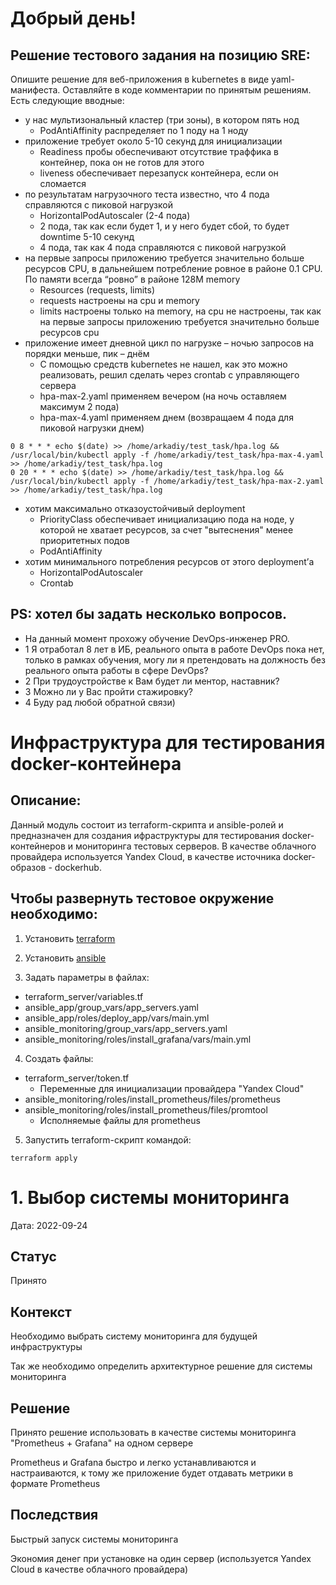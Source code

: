# Добрый день!

## Решение тестового задания на позицию SRE:

Опишите решение для веб-приложения в kubernetes в виде yaml-манифеста. Оставляйте в коде комментарии по принятым решениям. Есть следующие вводные:

- у нас мультизональный кластер (три зоны), в котором пять нод
  - PodAntiAffinity распределяет по 1 поду на 1 ноду
- приложение требует около 5-10 секунд для инициализации
  - Readiness пробы обеспечивают отсутствие траффика в контейнер, пока он не готов для этого
  - liveness обеспечивает перезапуск контейнера, если он сломается
- по результатам нагрузочного теста известно, что 4 пода справляются с пиковой нагрузкой
  - HorizontalPodAutoscaler (2-4 пода)
  - 2 пода, так как если будет 1, и у него будет сбой, то будет downtime 5-10 секунд
  - 4 пода, так как 4 пода справляются с пиковой нагрузкой
- на первые запросы приложению требуется значительно больше ресурсов CPU, в дальнейшем потребление ровное в районе 0.1 CPU. По памяти всегда “ровно” в районе 128M memory
  - Resources (requests, limits)
  - requests настроены на cpu и memory
  - limits настроены только на memory, на cpu не настроены, так как на первые запросы приложению требуется значительно больше ресурсов cpu
- приложение имеет дневной цикл по нагрузке – ночью запросов на порядки меньше, пик – днём
  - С помощью средств kubernetes не нашел, как это можно реализовать, решил сделать через crontab с управляющего сервера
  - hpa-max-2.yaml применяем вечером (на ночь оставляем максимум 2 пода)
  - hpa-max-4.yaml применяем днем (возвращаем 4 пода для пиковой нагрузки днем)
```
0 8 * * * echo $(date) >> /home/arkadiy/test_task/hpa.log && /usr/local/bin/kubectl apply -f /home/arkadiy/test_task/hpa-max-4.yaml >> /home/arkadiy/test_task/hpa.log
0 20 * * * echo $(date) >> /home/arkadiy/test_task/hpa.log && /usr/local/bin/kubectl apply -f /home/arkadiy/test_task/hpa-max-2.yaml >> /home/arkadiy/test_task/hpa.log
```
- хотим максимально отказоустойчивый deployment
  - PriorityClass обеспечивает инициализацию пода на ноде, у которой не хватает ресурсов, за счет "вытеснения" менее приоритетных подов
  - PodAntiAffinity
- хотим минимального потребления ресурсов от этого deployment’а
  - HorizontalPodAutoscaler
  - Crontab

## PS: хотел бы задать несколько вопросов.
- На данный момент прохожу обучение DevOps-инженер PRO.
- 1 Я отработал 8 лет в ИБ, реального опыта в работе DevOps пока нет, только в рамках обучения, могу ли я претендовать на должность без реального опыта работы в сфере DevOps?
- 2 При трудоустройстве к Вам будет ли ментор, наставник?
- 3 Можно ли у Вас пройти стажировку?
- 4 Буду рад любой обратной связи)






# Инфраструктура для тестирования docker-контейнера

## Описание:

Данный модуль состоит из terraform-скрипта и ansible-ролей и предназначен для создания ифраструктуры для тестирования docker-контейнеров и мониторинга тестовых серверов. В качестве облачного провайдера используется Yandex Cloud, в качестве источника docker-образов - dockerhub.

## Чтобы развернуть тестовое окружение необходимо:

1. Установить [terraform](https://learn.hashicorp.com/tutorials/terraform/install-cli)

2. Установить [ansible](https://docs.ansible.com/ansible/latest/installation_guide/intro_installation.html)

3. Задать параметры в файлах:
- terraform_server/variables.tf
- ansible_app/group_vars/app_servers.yaml
- ansible_app/roles/deploy_app/vars/main.yml
- ansible_monitoring/group_vars/app_servers.yaml
- ansible_monitoring/roles/install_grafana/vars/main.yml

4. Создать файлы:

- terraform_server/token.tf
  - Переменные для инициализации провайдера "Yandex Cloud"
- ansible_monitoring/roles/install_prometheus/files/prometheus
- ansible_monitoring/roles/install_prometheus/files/promtool
  - Исполняемые файлы для prometheus

5. Запустить terraform-скрипт командой:
```
terraform apply
```








# 1. Выбор системы мониторинга

Дата: 2022-09-24

## Статус

Принято

## Контекст

Необходимо выбрать систему мониторинга для будущей инфраструктуры

Так же необходимо определить архитектурное решение для системы мониторинга

## Решение

Принято решение использовать в качестве системы мониторинга "Prometheus + Grafana" на одном сервере

Prometheus и Grafana быстро и легко устанавливаются и настраиваются, к тому же приложение будет отдавать метрики в формате Prometheus

## Последствия

Быстрый запуск системы мониторинга

Экономия денег при установке на один сервер (используется Yandex Cloud в качестве облачного провайдера)
